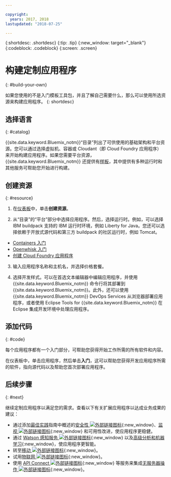 ```yaml
---

copyright:
  years: 2017, 2018
lastupdated: "2018-07-25"

---
```


{:shortdesc: .shortdesc}
{:tip: .tip}
{:new_window: target="_blank"}
{:codeblock: .codeblock}
{:screen: .screen}

# 构建定制应用程序
{: #build-your-own}

如果您使用的不是入门模板工具包，并且了解自己需要什么，那么可以使用所选资源来构建应用程序。
{: shortdesc}

## 选择语言
{: #catalog}

{{site.data.keyword.Bluemix_notm}}“目录”列出了可供使用的基础架构和平台资源。您可以通过选择虚拟机、容器或 Cloudant（即 Cloud Foundry 应用程序）来开始构建应用程序。如果您需要平台资源，{{site.data.keyword.Bluemix_notm}} 还提供有[样板](https://console.bluemix.net/catalog/?taxonomyNavigation=apps&category=blueprints)，其中提供有多种运行时和其他服务可帮助您开始进行构建。

## 创建资源
{: #resource}

1. 在[仪表板](https://console.bluemix.net/)中，单击**创建资源**。

2. 从“目录”的“平台”部分中选择应用程序。然后，选择运行时。例如，可以选择 IBM buildpack 支持的 IBM 运行时环境，例如 Liberty for Java。您还可以选择依赖于开放式源代码和第三方 buildpack 的社区运行时，例如 Tomcat。

  * [Containers 入门](../containers/container_index.html)
  * [Openwhisk 入门](../openwhisk/index.html)
  * [创建 Cloud Foundry 应用程序](../cfapps/index.html#creating_cloud_foundry_apps)

3. 输入应用程序名称和主机名，并选择价格套餐。

4. 选择开发样式。可以在首选文本编辑器中编辑应用程序，并使用 {{site.data.keyword.Bluemix_notm}} 命令行将其部署到 {{site.data.keyword.Bluemix_notm}}。此外，还可以使用 {{site.data.keyword.Bluemix_notm}} DevOps Services 从浏览器部署应用程序，或者使用 Eclipse Tools for {{site.data.keyword.Bluemix_notm}} 在 Eclipse 集成开发环境中处理应用程序。

## 添加代码
{: #code}

每个应用程序都有一个入门部分，可帮助您获得开始工作所需的所有软件和内容。

在仪表板中，单击应用程序，然后单击**入门**，这可以帮助您获得开发应用程序所需的软件，指向源代码以及帮助您首次部署应用程序。

## 后续步骤
{: #next}

继续定制应用程序以满足您的需求。查看以下有关扩展应用程序以达成业务成果的建议：

* 通过添加[最佳实践](best-practice.html)指南中概述的[安全性 ![外部链接图标](../icons/launch-glyph.svg "外部链接图标")](https://console.bluemix.net/catalog/?taxonomyNavigation=data&category=security){:new_window}、[监视 ![外部链接图标](../icons/launch-glyph.svg "外部链接图标")](https://console.bluemix.net/catalog/?category=devops){:new_window} 和可用性改进，使应用程序更稳健。
* 通过 [Watson 感知服务 ![外部链接图标](../icons/launch-glyph.svg "外部链接图标")](https://console.bluemix.net/catalog/?taxonomyNavigation=data&category=watson){:new_window} 以及[高级分析和机器学习](https://console.bluemix.net/catalog/?taxonomyNavigation=data&category=data){:new_window}，使应用程序更智能。
* 转至[移动 ![外部链接图标](../icons/launch-glyph.svg "外部链接图标")](https://console.bluemix.net/catalog/?category=mobile){:new_window}。
* 试用[物联网 ![外部链接图标](../icons/launch-glyph.svg "外部链接图标")](https://console.bluemix.net/catalog/?category=iot){:new_window}。
* 使用 [API Connect ![外部链接图标](../icons/launch-glyph.svg "外部链接图标")](https://console.bluemix.net/catalog/?category=integration){:new_window} 等服务来集成[无服务器操作 ![外部链接图标](../icons/launch-glyph.svg "外部链接图标")](https://console.bluemix.net/catalog/?category=whisk){:new_window}。
